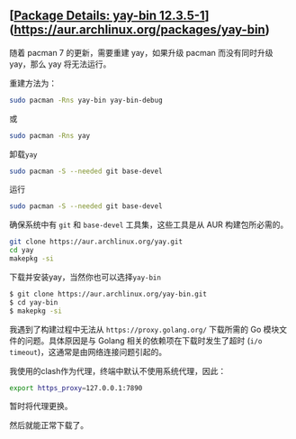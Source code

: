## [[Package Details: yay-bin 12.3.5-1](https://aur.archlinux.org/packages/yay-bin)](https://aur.archlinux.org/packages/yay-bin) 

随着 pacman 7 的更新，需要重建 yay，如果升级 pacman 而没有同时升级 yay，那么 yay 将无法运行。

重建方法为：

```bash
sudo pacman -Rns yay-bin yay-bin-debug
```

或

```bash
sudo pacman -Rns yay
```

卸载`yay`

```bash
sudo pacman -S --needed git base-devel
```

运行

```bash
sudo pacman -S --needed git base-devel
```

确保系统中有 `git` 和 `base-devel` 工具集，这些工具是从 AUR 构建包所必需的。

```bash
git clone https://aur.archlinux.org/yay.git
cd yay
makepkg -si
```

下载并安装yay，当然你也可以选择`yay-bin`

```bash
$ git clone https://aur.archlinux.org/yay-bin.git
$ cd yay-bin
$ makepkg -si
```

我遇到了构建过程中无法从 `https://proxy.golang.org/` 下载所需的 Go 模块文件的问题。具体原因是与 Golang 相关的依赖项在下载时发生了超时 (`i/o timeout`)，这通常是由网络连接问题引起的。

我使用的clash作为代理，终端中默认不使用系统代理，因此：

```bash
export https_proxy=127.0.0.1:7890
```

暂时将代理更换。

然后就能正常下载了。